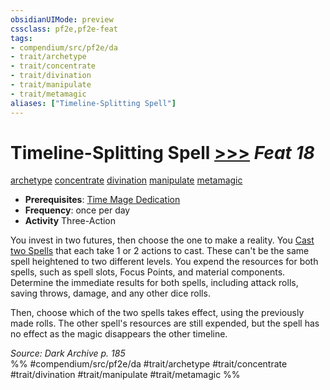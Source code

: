 ```yaml
---
obsidianUIMode: preview
cssclass: pf2e,pf2e-feat
tags:
- compendium/src/pf2e/da
- trait/archetype
- trait/concentrate
- trait/divination
- trait/manipulate
- trait/metamagic
aliases: ["Timeline-Splitting Spell"]
---
```

# Timeline-Splitting Spell  [>>>](/rules/core-rulebook/chapter-9-playing-the-game.md#Actions "Three-Action") *Feat 18*  
[archetype](/rules/traits/archetype.md)  [concentrate](/rules/traits/concentrate.md)  [divination](/rules/traits/divination.md)  [manipulate](/rules/traits/manipulate.md)  [metamagic](/rules/traits/metamagic.md)  

- **Prerequisites**: [Time Mage Dedication](/compendium/feats/time-mage-dedication-da.md)
- **Frequency**: once per day
- **Activity** Three-Action

You invest in two futures, then choose the one to make a reality. You [Cast two Spells](/rules/actions/cast-a-spell.md) that each take 1 or 2 actions to cast. These can't be the same spell heightened to two different levels. You expend the resources for both spells, such as spell slots, Focus Points, and material components. Determine the immediate results for both spells, including attack rolls, saving throws, damage, and any other dice rolls.

Then, choose which of the two spells takes effect, using the previously made rolls. The other spell's resources are still expended, but the spell has no effect as the magic disappears the other timeline.

*Source: Dark Archive p. 185*  
%% #compendium/src/pf2e/da #trait/archetype #trait/concentrate #trait/divination #trait/manipulate #trait/metamagic %%